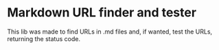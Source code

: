 # Markdown URL finder and tester

This lib was made to find URLs in .md files and, if wanted, test the URLs, returning the status code.
